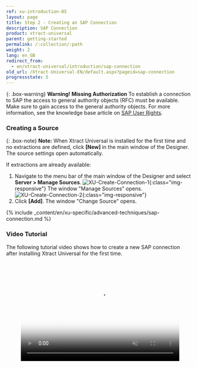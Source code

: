 ```yaml
---
ref: xu-introduction-05
layout: page
title: Step 2 - Creating an SAP Connection
description: SAP Connection
product: xtract-universal
parent: getting-started
permalink: /:collection/:path
weight: 2
lang: en_GB
redirect_from:
  - en/xtract-universal/introduction/sap-connection
old_url: /Xtract-Universal-EN/default.aspx?pageid=sap-connection
progressstate: 5
---
```


{: .box-warning}
**Warning!** **Missing Authorization**
To establish a connection to SAP the access to general authority objects (RFC) must be available.
Make sure to gain access to the general authority objects. For more information, see the knowledge base article on [SAP User Rights](https://kb.theobald-software.com/sap/authority-objects-sap-user-rights).

### Creating a Source

{: .box-note}
**Note:** When Xtract Universal is installed for the first time and no extractions are defined, click **[New]** in the main window of the Designer.
The source settings open automatically.

If extractions are already available:

1. Navigate to the menu bar of the main window of the Designer and select **Server > Manage Sources**. 
![XU-Create-Connection-1](/img/content/server_manage_sources.png){:class="img-responsive"}
The window "Manage Sources" opens.  
![XU-Create-Connection-2](/img/content/xu_manage_source.png){:class="img-responsive"}
2. Click **[Add]**. The window "Change Source" opens. <br>

{% include _content/en/xu-specific/advanced-techniques/sap-connection.md %}

### Video Tutorial

The following tutorial video shows how to create a new SAP connection after installing Xtract Universal for the first time.

<figure class="video_container">
  <video width="431" height="270" muted="true" controls="true" allowfullscreen="true" poster="../../../img/content/videos/sap_connection_poster.png">
    <source src="../../../img/content/videos/XU_Create_SAP_Source_Connection.mp4" type="video/mp4">
  <source src="../../../img/content/videos/XU_Create_SAP_Source_Connection.ogg" type="video/ogg">
 Your browser does not support the video tag.
  </video>
</figure>